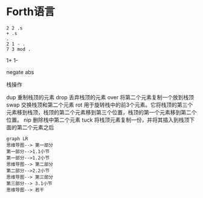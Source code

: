 # Forth语言

```forth
2 2 .s
+ .s
.
2 1 - .
7 3 mod .
```

1+
1-

negate
abs

栈操作

dup 重制栈顶的元素
drop 丢弃栈顶的元素
over 将第二个元素复制一个放到栈顶
swap 交换栈顶和第二个元素
rot 用于旋转栈中的前3个元素。它将栈顶的第三个元素移到栈顶，栈顶的第二个元素移到第三个位置，栈顶的第一个元素移到第二个位置。
nip 删除栈中第二个元素
tuck 将栈顶元素复制一份，并将其插入到栈顶下面的第二个元素之后

```mermaid
graph LR
思维导图--> 第一部分
第一部分-->1.1小节
第一部分-->1.2小节
思维导图--> 第二部分
第二部分-->2.2小节
思维导图--> 第三部分
第三部分--> 3.1小节
思维导图--> 若干
```

